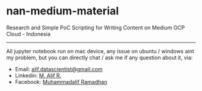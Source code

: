 # nan-medium-material
Research and Simple PoC Scripting for Writing Content on Medium GCP Cloud - Indonesia

--- 
All jupyter notebook run on mac device, any issue on ubuntu / windows aint my problem, but you can directly chat / ask me if any question about it, via:
- Email: alif.datascientist@gmail.com
- Linkedin: [M. Alif R.](https://www.linkedin.com/in/m-alif-r-ba27b61b6)
- Facebook: [Muhammadalif Ramadhan](https://web.facebook.com/muhammadalif.ramadhan.37)